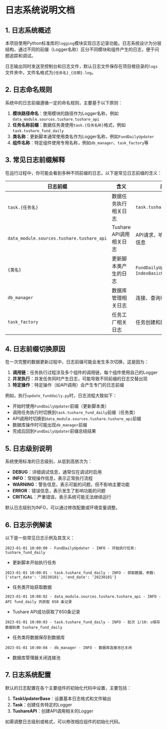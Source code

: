 # 日志系统说明文档

## 1. 日志系统概述

本项目使用Python标准库的`logging`模块实现日志记录功能。日志系统设计为分层结构，通过不同的前缀（Logger名称）区分不同模块和组件产生的日志，便于问题追踪和调试。

日志输出同时发送至控制台和日志文件，默认日志文件保存在项目根目录的`logs`文件夹中，文件名格式为`{任务名}_{日期}.log`。

## 2. 日志命名规则

系统中的日志前缀遵循一定的命名规则，主要基于以下原则：

1. **模块路径命名**：使用模块的路径作为Logger名称，例如`data_module.sources.tushare.tushare_api`
2. **任务名称前缀**：数据任务类使用`task.{任务名称}`格式，例如`task.tushare_fund_daily`
3. **类名称**：更新脚本通常使用类名作为Logger名称，例如`FundDailyUpdater`
4. **组件名称**：特定组件使用专用名称，例如`db_manager`、`task_factory`等

## 3. 常见日志前缀解释

在运行过程中，你可能会看到多种不同前缀的日志，以下是常见日志前缀的含义：

| 日志前缀 | 含义 | 示例 |
|---------|------|------|
| `task.{任务名}` | 数据任务执行相关日志 | `task.tushare_fund_daily` |
| `data_module.sources.tushare.tushare_api` | Tushare API调用相关日志 | API请求、响应和速率限制信息 |
| `{类名}` | 更新脚本类产生的日志 | `FundDailyUpdater`、`IndexBasicUpdater` |
| `db_manager` | 数据库管理相关日志 | 连接、查询和事务信息 |
| `task_factory` | 任务工厂相关日志 | 任务创建和配置加载信息 |

## 4. 日志前缀切换原因

在一次完整的数据更新过程中，日志前缀可能会发生多次切换，这是因为：

1. **调用链**：任务执行过程涉及多个组件的调用链，每个组件使用自己的Logger
2. **并发执行**：并发任务同时产生日志，可能导致不同前缀的日志交替出现
3. **特定操作**：特定操作（如API调用）会产生专门的日志前缀

例如，执行`update_funddaily.py`时，日志流程大致如下：
- 开始时使用`FundDailyUpdater`前缀（更新脚本类）
- 调用任务执行时切换到`task.tushare_fund_daily`前缀（任务类）
- API调用时切换到`data_module.sources.tushare.tushare_api`前缀
- 数据库操作时可能出现`db_manager`前缀
- 完成后回到`FundDailyUpdater`前缀总结结果

## 5. 日志级别说明

系统使用标准的日志级别，从低到高依次为：

- **DEBUG**：详细调试信息，通常仅在调试时启用
- **INFO**：常规操作信息，表示正常执行流程
- **WARNING**：警告信息，表示可能的问题，但不影响主要功能
- **ERROR**：错误信息，表示发生了影响功能的问题
- **CRITICAL**：严重错误，表示系统可能无法继续运行

默认日志级别为INFO，可以通过修改配置或环境变量调整。

## 6. 日志示例解读

以下是一些常见日志示例及其含义：

```
2023-01-01 10:00:00 - FundDailyUpdater - INFO - 开始执行任务: tushare_fund_daily
```
- 更新脚本开始执行任务

```
2023-01-01 10:00:01 - task.tushare_fund_daily - INFO - 获取数据，参数: {'start_date': '20230101', 'end_date': '20230101'}
```
- 任务类开始获取数据

```
2023-01-01 10:00:02 - data_module.sources.tushare.tushare_api - INFO - API fund_daily 共获取 650 条记录
```
- Tushare API成功获取了650条记录

```
2023-01-01 10:00:03 - task.tushare_fund_daily - INFO - 批次 1/10: o保存数据到表 tushare_fund_daily
```
- 任务类将数据保存到数据库

```
2023-01-01 10:00:04 - db_manager - INFO - 数据库连接池已关闭
```
- 数据库管理器关闭连接池

## 7. 日志系统配置

默认的日志配置在各个主要组件的初始化代码中设置，主要包括：

1. **TaskUpdaterBase**：设置基本日志格式和文件输出
2. **Task**：创建任务特定的Logger
3. **TushareAPI**：创建API调用相关的Logger

如需调整日志级别或格式，可以修改相应组件的初始化代码。 